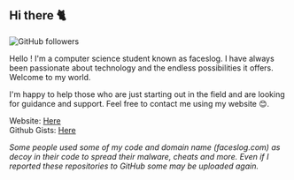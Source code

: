 ## Hi there 🐈

![GitHub followers](https://img.shields.io/github/followers/faceslog?style=social)

Hello ! I'm a computer science student known as faceslog. I have always been passionate about technology and the endless possibilities it offers. Welcome to my world.

I'm happy to help those who are just starting out in the field and are looking for guidance and support.
Feel free to contact me using my website 😊.

Website: [Here](https://faceslog.com) <br/>
Github Gists: [Here](https://gist.github.com/faceslog) <br/>
           
*Some people used some of my code and domain name (faceslog.com) as decoy in their code to spread their malware, cheats and more. Even if I reported these repositories to GitHub some may be uploaded again.*

<!-- <a href="https://stackoverflow.com/users/16463550/faceslog"><img src="https://stackoverflow.com/users/flair/16463550.png?theme=dark" width="208" height="58" alt="profile for faceslog at Stack Overflow, Q&amp;A for professional and enthusiast programmers" title="profile for faceslog at Stack Overflow, Q&amp;A for professional and enthusiast programmers"></a> -->

<!-- Others Icon pack: https://github.com/Ileriayo/markdown-badges#readme -->
